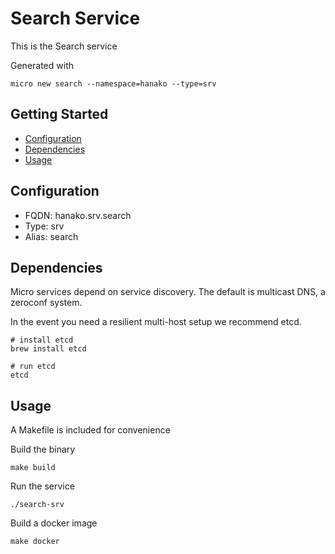 # Search Service

This is the Search service

Generated with

```
micro new search --namespace=hanako --type=srv
```

## Getting Started

- [Configuration](#configuration)
- [Dependencies](#dependencies)
- [Usage](#usage)

## Configuration

- FQDN: hanako.srv.search
- Type: srv
- Alias: search

## Dependencies

Micro services depend on service discovery. The default is multicast DNS, a zeroconf system.

In the event you need a resilient multi-host setup we recommend etcd.

```
# install etcd
brew install etcd

# run etcd
etcd
```

## Usage

A Makefile is included for convenience

Build the binary

```
make build
```

Run the service
```
./search-srv
```

Build a docker image
```
make docker
```